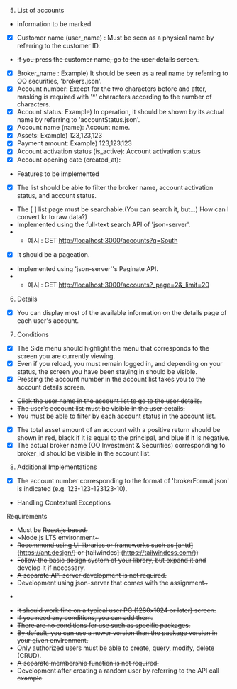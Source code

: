 5. List of accounts
- information to be marked
- [x] Customer name (user_name) : Must be seen as a physical name by referring to the customer ID.
- ~~If you press the customer name, go to the user details screen.~~
- [x] Broker_name : Example) It should be seen as a real name by referring to OO securities, 'brokers.json'.
- [x] Account number: Except for the two characters before and after, masking is required with '*' characters according to the number of characters.
- [x] Account status: Example) In operation, it should be shown by its actual name by referring to 'accountStatus.json'.
- [x] Account name (name): Account name.
- [x] Assets: Example) 123,123,123
- [x] Payment amount: Example) 123,123,123
- [x] Account activation status (is_active): Account activation status
- [x] Account opening date (created_at):
- Features to be implemented
- [x] The list should be able to filter the broker name, account activation status, and account status.
- The [ ] list page must be searchable.(You can search it, but...) How can I convert kr to raw data?)
- Implemented using the full-text search API of 'json-server'.
- - 예시 : GET [http://localhost:3000/accounts?q=South](http://localhost:3000/accounts?q=South)
- [x] It should be a pageation.
- Implemented using 'json-server''s Paginate API.
- - 예시 : GET [http://localhost:3000/accounts?\_page=2&\_limit=20](http://localhost:3000/accounts?%5C%5C_page=2&%5C%5C_limit=20)
6. Details
- [x] You can display most of the available information on the details page of each user's account.
7. Conditions
- [x] The Side menu should highlight the menu that corresponds to the screen you are currently viewing.
- [x] Even if you reload, you must remain logged in, and depending on your status, the screen you have been staying in should be visible.
- [x] Pressing the account number in the account list takes you to the account details screen.
- ~~Click the user name in the account list to go to the user details.~~
- ~~The user's account list must be visible in the user details.~~
- You must be able to filter by each account status in the account list.
- [x] The total asset amount of an account with a positive return should be shown in red, black if it is equal to the principal, and blue if it is negative.
- [x] The actual broker name (OO Investment & Securities) corresponding to broker_id should be visible in the account list.
8. Additional Implementations
- [x] The account number corresponding to the format of 'brokerFormat.json' is indicated (e.g. 123-123-123123-10).
- Handling Contextual Exceptions

Requirements

- Must be ~~React.js based.~~
- ~Node.js LTS environment~
- ~~Recommend using UI libraries or frameworks such as [antd] (https://ant.design/) or [tailwindcs] (https://tailwindcss.com/))~~
- ~~Follow the basic design system of your library, but expand it and develop it if necessary.~~
- ~~A separate API server development is not required.~~
- Development using json-server that comes with the assignment~
- ~~~ API response values are always assumed to be a normal response, but~~ There are additional points due to exception handling such as server error response, failure response, timeout, etc.
- ~~It should work fine on a typical user PC (1280x1024 or later) screen.~~
- ~~If you need any conditions, you can add them.~~
- ~~There are no conditions for use such as specific packages.~~
- ~~By default, you can use a newer version than the package version in your given environment.~~
- Only authorized users must be able to create, query, modify, delete (CRUD).
- ~~A separate membership function is not required.~~
- ~~Development after creating a random user by referring to the API call example~~
